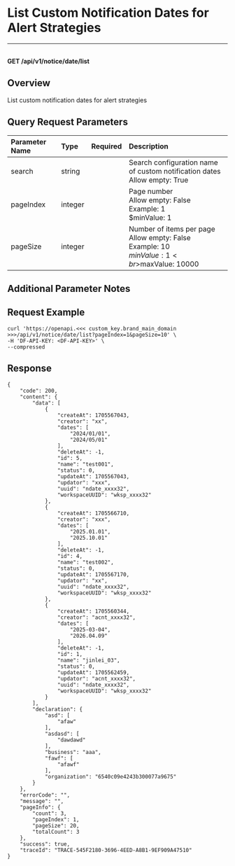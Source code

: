 # List Custom Notification Dates for Alert Strategies

---

<br />**GET /api/v1/notice/date/list**

## Overview
List custom notification dates for alert strategies


## Query Request Parameters

| Parameter Name | Type   | Required | Description                                      |
|:--------------|:-------|:--------|:------------------------------------------------|
| search        | string |         | Search configuration name of custom notification dates <br>Allow empty: True <br> |
| pageIndex     | integer|         | Page number <br>Allow empty: False <br>Example: 1 <br>$minValue: 1 <br> |
| pageSize      | integer|         | Number of items per page <br>Allow empty: False <br>Example: 10 <br>$minValue: 1 <br>$maxValue: 10000 <br> |

## Additional Parameter Notes



## Request Example
```shell
curl 'https://openapi.<<< custom_key.brand_main_domain >>>/api/v1/notice/date/list?pageIndex=1&pageSize=10' \
-H 'DF-API-KEY: <DF-API-KEY>' \
--compressed
```



## Response
```shell
{
    "code": 200,
    "content": {
        "data": [
            {
                "createAt": 1705567043,
                "creator": "xx",
                "dates": [
                    "2024/01/01",
                    "2024/05/01"
                ],
                "deleteAt": -1,
                "id": 5,
                "name": "test001",
                "status": 0,
                "updateAt": 1705567043,
                "updator": "xxx",
                "uuid": "ndate_xxxx32",
                "workspaceUUID": "wksp_xxxx32"
            },
            {
                "createAt": 1705566710,
                "creator": "xxx",
                "dates": [
                    "2025.01.01",
                    "2025.10.01"
                ],
                "deleteAt": -1,
                "id": 4,
                "name": "test002",
                "status": 0,
                "updateAt": 1705567170,
                "updator": "xx",
                "uuid": "ndate_xxxx32",
                "workspaceUUID": "wksp_xxxx32"
            },
            {
                "createAt": 1705560344,
                "creator": "acnt_xxxx32",
                "dates": [
                    "2025-03-04",
                    "2026.04.09"
                ],
                "deleteAt": -1,
                "id": 1,
                "name": "jinlei_03",
                "status": 0,
                "updateAt": 1705562459,
                "updator": "acnt_xxxx32",
                "uuid": "ndate_xxxx32",
                "workspaceUUID": "wksp_xxxx32"
            }
        ],
        "declaration": {
            "asd": [
                "afaw"
            ],
            "asdasd": [
                "dawdawd"
            ],
            "business": "aaa",
            "fawf": [
                "afawf"
            ],
            "organization": "6540c09e4243b300077a9675"
        }
    },
    "errorCode": "",
    "message": "",
    "pageInfo": {
        "count": 3,
        "pageIndex": 1,
        "pageSize": 20,
        "totalCount": 3
    },
    "success": true,
    "traceId": "TRACE-545F2180-3696-4EED-A8B1-9EF909A47510"
} 
```